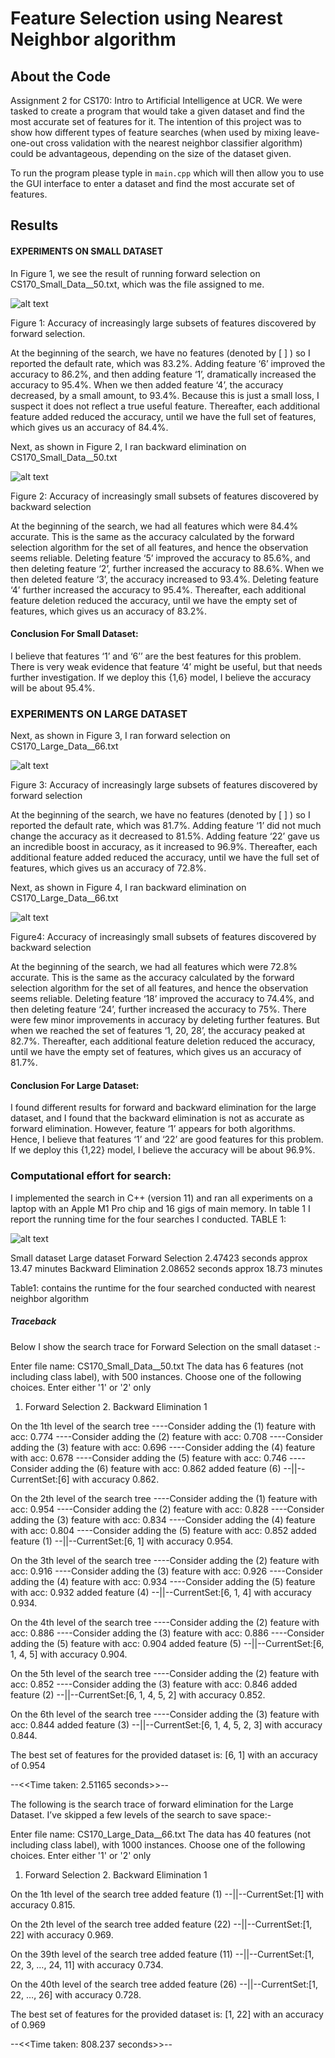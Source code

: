 # Feature Selection using Nearest Neighbor algorithm


## About the Code

Assignment 2 for CS170: Intro to Artificial Intelligence at UCR. We were tasked to create a program that would take a given dataset and find the most accurate set of features for it. The intention of this project was to show how different types of feature searches (when used by mixing leave-one-out cross validation with the nearest neighbor classifier algorithm) could be advantageous, depending on the size of the dataset given.

To run the program please typle in ```main.cpp``` which will then allow you to use the GUI interface to enter a dataset and find the most accurate set of features.

## Results

#### EXPERIMENTS ON SMALL DATASET

In Figure 1, we see the result of running forward selection on CS170_Small_Data__50.txt, which was the file assigned to me. 

![alt text][nexpanded]

[nexpanded]: https://github.com/harshvardhan-sharma1/feature_selection/blob/main/images/ForwardSelection%20small.png "Figure 1: Accuracy of increasingly large subsets of features discovered by forward selection."

Figure 1: Accuracy of increasingly large subsets of features discovered by forward selection.


At the beginning of the search, we have no features (denoted by [ ] ) so I reported the default rate, which was 83.2%. Adding feature ‘6’ improved the accuracy to 86.2%, and then adding feature ‘1’, dramatically increased the accuracy to 95.4%. When we then added feature ‘4’, the accuracy decreased, by a small amount, to 93.4%. Because this is just a small loss, I suspect it does not reflect a true useful feature. Thereafter, each additional feature added reduced the accuracy, until we have the full set of features, which gives us an accuracy of 84.4%. 

Next, as shown in Figure 2, I ran backward elimination on CS170_Small_Data__50.txt


![alt text][nexpanded]

[nexpanded]: https://github.com/harshvardhan-sharma1/feature_selection/blob/main/images/BackwarElim%20small.png "Figure 2: Accuracy of increasingly small subsets of features discovered by backward selection"

Figure 2: Accuracy of increasingly small subsets of features discovered by backward selection


At the beginning of the search, we had all features which were 84.4% accurate. This is the same as the accuracy calculated by the forward  selection algorithm for the set of all features, and hence the observation seems reliable. Deleting feature ‘5’ improved the accuracy to 85.6%, and then deleting feature ‘2’, further increased the accuracy to 88.6%. When we then deleted feature ‘3’, the accuracy increased to 93.4%. 
Deleting feature ‘4’ further increased the accuracy to 95.4%. Thereafter, each additional feature deletion reduced the accuracy, until we have the empty set of features, which gives us an accuracy of 83.2%.


#### Conclusion For Small Dataset: 
I believe that features ‘1’ and ‘6’’ are the best features for this problem. There is very weak evidence that feature ‘4’ might be useful, but that needs further investigation. If we deploy this {1,6} model, I believe the accuracy will be about 95.4%.
 

### EXPERIMENTS ON LARGE DATASET

Next, as shown in Figure 3,  I ran forward selection on CS170_Large_Data__66.txt



![alt text][nexpanded]

[nexpanded]: [link](https://github.com/harshvardhan-sharma1/feature_selection/blob/main/images/ForwardSelection%20large.png) "Figure 3: Accuracy of increasingly large subsets of features discovered by forward selection"
Figure 3: Accuracy of increasingly large subsets of features discovered by forward selection


At the beginning of the search, we have no features (denoted by [ ] ) so I reported the default rate, which was 81.7%. Adding feature ‘1’ did not much change the accuracy as it decreased to 81.5%. Adding feature ‘22’ gave us an incredible boost in accuracy, as it increased to  96.9%. Thereafter, each additional feature added reduced the accuracy, until we have the full set of features, which gives us an accuracy of 72.8%. 


Next, as shown in Figure 4, I ran backward elimination on CS170_Large_Data__66.txt


![alt text][nexpanded]

[nexpanded]: https://github.com/harshvardhan-sharma1/feature_selection/blob/main/images/BackwarElim%20large.png   "Figure4: Accuracy of increasingly small subsets of features discovered by backward selection" 

Figure4: Accuracy of increasingly small subsets of features discovered by backward selection


At the beginning of the search, we had all features which were 72.8% accurate. This is the same as the accuracy calculated by the forward  selection algorithm for the set of all features, and hence the observation seems reliable. Deleting feature ‘18’ improved the accuracy to 74.4%, and then deleting feature ‘24’, further increased the accuracy to 75%. There were few minor improvements in accuracy by deleting further features. But when we reached the set of features ‘1, 20, 28’, the accuracy peaked at 82.7%. 
Thereafter, each additional feature deletion reduced the accuracy, until we have the empty set of features, which gives us an accuracy of 81.7%.


#### Conclusion For Large Dataset: 
I found different results for forward and backward elimination for the large dataset, and I found that the backward elimination is not as accurate as forward elimination. However, feature ‘1’ appears for both algorithms. Hence, I believe that features ‘1’ and ‘22’ are good features for this problem. If we deploy this {1,22} model, I believe the accuracy will be about 96.9%.
 



### Computational effort for search:
I implemented the search in C++ (version 11) and ran all experiments on a laptop with an Apple M1 Pro chip and 16 gigs of main memory. In table 1 I report the running time for the four searches I conducted.
TABLE 1:


![alt text][nexpanded]

[nexpanded]: link "Img name"

Small dataset
Large dataset
Forward Selection
2.47423 seconds
approx 13.47 minutes
Backward Elimination
2.08652 seconds
approx 18.73 minutes

Table1: contains the runtime for the four searched conducted with nearest neighbor algorithm


##### Traceback
Below I show the search trace for Forward Selection on the small dataset :-

Enter file name: CS170_Small_Data__50.txt
The data has 6 features (not including class label), with 500 instances.
Choose one of the following choices. Enter either '1' or '2' only
1. Forward Selection    2. Backward Elimination
1

On the 1th level of the search tree
----Consider adding the (1) feature with acc: 0.774
----Consider adding the (2) feature with acc: 0.708
----Consider adding the (3) feature with acc: 0.696
----Consider adding the (4) feature with acc: 0.678
----Consider adding the (5) feature with acc: 0.746
----Consider adding the (6) feature with acc: 0.862
added feature (6)
--||--CurrentSet:[6] with accuracy 0.862.

On the 2th level of the search tree
----Consider adding the (1) feature with acc: 0.954
----Consider adding the (2) feature with acc: 0.828
----Consider adding the (3) feature with acc: 0.834
----Consider adding the (4) feature with acc: 0.804
----Consider adding the (5) feature with acc: 0.852
added feature (1)
--||--CurrentSet:[6, 1] with accuracy 0.954.

On the 3th level of the search tree
----Consider adding the (2) feature with acc: 0.916
----Consider adding the (3) feature with acc: 0.926
----Consider adding the (4) feature with acc: 0.934
----Consider adding the (5) feature with acc: 0.932
added feature (4)
--||--CurrentSet:[6, 1, 4] with accuracy 0.934.

On the 4th level of the search tree
----Consider adding the (2) feature with acc: 0.886
----Consider adding the (3) feature with acc: 0.886
----Consider adding the (5) feature with acc: 0.904
added feature (5)
--||--CurrentSet:[6, 1, 4, 5] with accuracy 0.904.

On the 5th level of the search tree
----Consider adding the (2) feature with acc: 0.852
----Consider adding the (3) feature with acc: 0.846
added feature (2)
--||--CurrentSet:[6, 1, 4, 5, 2] with accuracy 0.852.

On the 6th level of the search tree
----Consider adding the (3) feature with acc: 0.844
added feature (3)
--||--CurrentSet:[6, 1, 4, 5, 2, 3] with accuracy 0.844.


The best set of features for the provided dataset is:
[6, 1]
with an accuracy of 0.954

--<<Time taken: 2.51165 seconds>>--


The following is the search trace of forward elimination for the Large Dataset. I’ve skipped a few levels of the search to save space:- 

Enter file name: CS170_Large_Data__66.txt
The data has 40 features (not including class label), with 1000 instances.
Choose one of the following choices. Enter either '1' or '2' only
1. Forward Selection    2. Backward Elimination
1

On the 1th level of the search tree
added feature (1)
--||--CurrentSet:[1] with accuracy 0.815.

On the 2th level of the search tree
added feature (22)
--||--CurrentSet:[1, 22] with accuracy 0.969.

On the 39th level of the search tree
added feature (11)
--||--CurrentSet:[1, 22, 3, …, 24, 11] with accuracy 0.734.

On the 40th level of the search tree
added feature (26)
--||--CurrentSet:[1, 22, …, 26] with accuracy 0.728.


The best set of features for the provided dataset is:
[1, 22]
with an accuracy of 0.969

--<<Time taken: 808.237 seconds>>--


